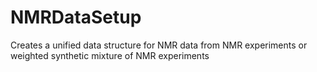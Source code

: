 # NMRDataSetup
Creates a unified data structure for NMR data from NMR experiments or weighted synthetic mixture of NMR experiments
